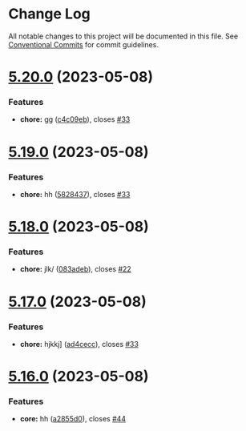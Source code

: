 # Change Log

All notable changes to this project will be documented in this file.
See [Conventional Commits](https://conventionalcommits.org) for commit guidelines.

# [5.20.0](https://github.com/sourcefuse/loopback4-microservice-catalog/compare/search-element-dont-use@5.19.0...search-element-dont-use@5.20.0) (2023-05-08)


### Features

* **chore:** gg ([c4c09eb](https://github.com/sourcefuse/loopback4-microservice-catalog/commit/c4c09eb72f95a14db9f37f7bb2fa0e2d27021bb6)), closes [#33](https://github.com/sourcefuse/loopback4-microservice-catalog/issues/33)





# [5.19.0](https://github.com/sourcefuse/loopback4-microservice-catalog/compare/search-element-dont-use@5.18.0...search-element-dont-use@5.19.0) (2023-05-08)


### Features

* **chore:** hh ([5828437](https://github.com/sourcefuse/loopback4-microservice-catalog/commit/58284375876f30018b355a21e526d2864a9ad9de)), closes [#33](https://github.com/sourcefuse/loopback4-microservice-catalog/issues/33)





# [5.18.0](https://github.com/sourcefuse/loopback4-microservice-catalog/compare/search-element-dont-use@5.17.0...search-element-dont-use@5.18.0) (2023-05-08)


### Features

* **chore:** jlk/ ([083adeb](https://github.com/sourcefuse/loopback4-microservice-catalog/commit/083adeb6e8a5f7612b219a2b2c48535147133ee3)), closes [#22](https://github.com/sourcefuse/loopback4-microservice-catalog/issues/22)





# [5.17.0](https://github.com/sourcefuse/loopback4-microservice-catalog/compare/search-element-dont-use@5.16.0...search-element-dont-use@5.17.0) (2023-05-08)


### Features

* **chore:** hjkkj] ([ad4cecc](https://github.com/sourcefuse/loopback4-microservice-catalog/commit/ad4ceccd4b203d42b07491c7f46ec98968618989)), closes [#33](https://github.com/sourcefuse/loopback4-microservice-catalog/issues/33)





# [5.16.0](https://github.com/sourcefuse/loopback4-microservice-catalog/compare/search-element-dont-use@5.15.0...search-element-dont-use@5.16.0) (2023-05-08)


### Features

* **core:** hh ([a2855d0](https://github.com/sourcefuse/loopback4-microservice-catalog/commit/a2855d02214242dc9b0cfff244de845f85f3322e)), closes [#44](https://github.com/sourcefuse/loopback4-microservice-catalog/issues/44)
